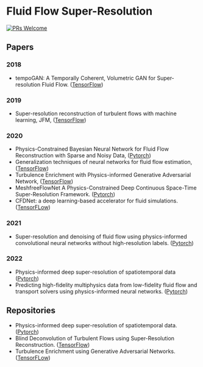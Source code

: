 # Fluid Flow Super-Resolution

[![PRs Welcome](https://img.shields.io/badge/PRs-welcome-brightgreen.svg?style=flat-square)](http://makeapullrequest.com)


## Papers

### 2018
* tempoGAN: A Temporally Coherent, Volumetric GAN for Super-resolution Fluid Flow. ([TensorFlow](https://github.com/thunil/tempoGAN))

### 2019
* Super-resolution reconstruction of turbulent flows with machine learning, JFM, ([TensorFlow](http://www.seas.ucla.edu/fluidflow/codes.html))

### 2020
* Physics-Constrained Bayesian Neural Network for Fluid Flow Reconstruction with Sparse and Noisy Data, ([Pytorch](https://github.com/Jianxun-Wang/Physics-constrained-Bayesian-deep-learning))
* Generalization techniques of neural networks for fluid flow estimation, ([TensorFlow](https://github.com/Masaki-Morimoto/Grad-CAM_for_fluid-flows))
* Turbulence Enrichment with Physics-informed Generative Adversarial Network, ([TensorFlow](https://github.com/akshaysubr/TEGAN))
* MeshfreeFlowNet A Physics-Constrained Deep Continuous Space-Time Super-Resolution Framework. ([Pytorch](https://github.com/maxjiang93/space_time_pde))
* CFDNet: a deep learning-based accelerator for fluid simulations. ([TensorFLow](https://gitlab.com/oobiols/cfdnet/-/tree/master))

### 2021
* Super-resolution and denoising of fluid flow using physics-informed convolutional neural networks without high-resolution labels. ([Pytorch](https://github.com/Jianxun-Wang/PICNNSR))

### 2022 
* Physics-informed deep super-resolution of spatiotemporal data ([Pytorch](https://github.com/paulpuren/PhySR))
* Predicting high-fidelity multiphysics data from low-fidelity fluid flow and transport solvers using physics-informed neural networks. ([Pytorch](https://github.com/amir-cardiolab/PINN_multiphysics_multifidelity))


## Repositories
* Physics-informed deep super-resolution of spatiotemporal data. ([Pytorch](https://github.com/paulpuren/PhySR))
* Blind Deconvolution of Turbulent Flows using Super-Resolution Reconstruction. ([TensorFlow](https://github.com/sayin/Physics_informed_GANs_turbulent_flows))
* Turbulence Enrichment using Generative Adversarial Networks. ([TensorFLow](https://github.com/akshaysubr/TEGAN))





